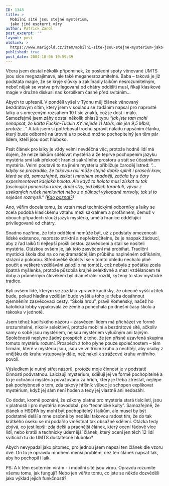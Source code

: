```yaml
---
ID: 1348
title: >
  Mobilní sítě jsou stejné mystérium,
  jako jiné esoterní víry
author: Patrick Zandl
post_excerpt: ""
layout: post
oldlink: >
  https://www.marigold.cz/item/mobilni-site-jsou-stejne-mysterium-jako-jine-esoterni-viry
published: true
post_date: 2004-10-06 10:59:39
---
```

<p>
Včera jsem dostal několik připomínek, že poslední spoty věnované UMTS jsou sice megazajímavé, ale také meganesrozumitelné. Baba – taková je již podstata magie, že se kryje slůvky a zaklínadly laikům nesrozumitelným, neboť nějak se vrstva privilegovaná od chátry odděliti musí, říkají klasikové magie v družné diskusi nad korbílkem časně před svítáním… </p>

<p>
Abych to upřesnil. V pondělí vyšel v Týdnu můj článek věnovaný bezdrátovým sítím, který jsem v souladu se zadáním napsal pro naprosté laiky a s omezeným rozsahem 10 tisíc znaků, což je dost i málo. Samozřejmě jsem záhy dostal několik ohlasů typu <i>&#8220;jak jste tam mohl nenapsat, že karta Fuckin-Tuckin XY nejede 11 Mb/s, ale jen 9,5 Mb/s, protože…&#8221;</i> A tak jsem si potřeboval trochu spravit náladu napsáním článku, který bude odborně na úrovni a to pokud možno pochopitelný jen těm pár lidem, kteří jsou dost hluboko. </p>

<p>
Psát článek pro laiky je vždy velmi nevděčná věc, protože hodně lidí má dojem, že nelze laikům sdělovat mystéria a že teprve pochopením jazyku mystéria smí laik překročit hranici sakrálního prostoru a stát se účastníkem mystéria. Velmi poutavě to na jiném mystériu přibližuje čaroděj Istred: <i>“…kdyby se prozradilo, že takovou roli může stejně dobře splnit i prasečí krev, která se dá, samozřejmě, získat i mnohem snadněji, začala by s čáry experimentovat kdejaká holota. Ale když ta holota musí získat tu tak fascinující panenskou krev, dračí slzy, jed bílých tarantulí, vývar z usekaných ruček nemluvňat nebo z o půlnoci vykopané mrtvoly, tak si to nejeden rozmyslí.” (<a href="http://www.sapkowski.cz/stripek_ledu.asp">Kdo poznal?</a>)</i></p>

<p>
Ano, věřím docela tomu, že vztah mezi technickými odborníky a laiky se zcela podobá klasickému vztahu mezi sakrálnem a profánnem, čemuž v obouch případech slouží jazyk mystéria, umělá hranice oddělující privilegované od chátry. </p>

<p>
Snadno nazříme, že toto oddělení nemůže být, už z podstaty omezenosti lidské existence, naprosto striktní a nepřekročitelné, že je naopak žádoucí, aby z řad laiků ti nejlepší prošli cestou zasvědcení a stali se nositeli mystéria. Otázkou ovšem je, jak toto zasvěcení má probíhat. Tradiční mystická škola dbá na co nejdramatičtějším průběhu naplněném odříkáním, strázní a pokorou. Středověké školství se v tomto ohledu nechalo plně poučit a veškeré vzdělávání založilo na tomtéž, což nebyla z počátku zcela špatná myšlenka, protože působila krajně selektivně a mezi vzdělancem té doby a průměrným člověkem byl diametrální rozdíl, kýžený to stav mystické tradice. </p>

<p>
Byli ovšem lidé, kterým se zazdálo vpravdě kacířsky, že obecně vyšší užitek bude, pokud hladina vzdělání bude vyšší a toho je třeba dosáhnout zjemněním zasvěcovací cesty. &#8220;Škola hrou&#8221;, pravil Komenský, načež ho katolická lobby vypakovala ze země a ponechala po dnešní časy školu a rákosku v jednotě. </p>

<p>
Jsem téhož kacířského názoru – zasvěcení lidem má přicházet ve formě srozumitelné, nikoliv selektivní, protože mobilní a bezdrátové sítě, ačkoliv samy o sobě jsou mystériem, nejsou mystériem výlučným ani tajným. Společnosti neplyne žádný prospěch z toho, že jen přísně uzavřená skupina tomuto mystériu rozumí. Prospěch z toho plyne pouze společnostem – těm firmám, které v mystériu jsou, jsou ve vnitřním kruhu a nechtějí, aby osoby z vnějšku do kruhu vstupovaly dále, než nakolik strážcové kruhu vnitřního povolí. </p>

<p>
Výsledkem je nutný střet názorů, protože moje činnost je v podstatě činností podvratnou. Laicizuji mystérium, sděluji jej ve formě pochopitelné a to je ochránci mystéria považováno za hřích, který je třeba ztrestat, nejlépe pak pochybností o tom, zda takový hříšník vůbec je schopen explikovat mystérium, když jej sám není hoden a tedy jej vlastně ani nedosáhl. </p>

<p>

Co dodat, kromě poznání, že zákony platná pro mystéria stará tisíciletí, jsou v platnosti i pro mystéria novodobá, pro &#8220;technické kulty&#8221;. Samozřejmě, že článek o HSDPA by mohl být pochopitelný i laikům, ale musel by být podstatně delší a mne osobně by nedělal takovou radost tím, že do tak krátkého úseku se mi podařilo vměstnat tak obsažné sdělení. Otázka tedy zbývá, co jest lepší: zda delší a pracnější článek, který ocení řádově více lidí, nebo kratší a technicky údernější článek, který ocení jen těch 12 lidí svítících tu do UMTS dostatečně hluboko?</p>

<p>
Abych nevypadal jako pitomec, pro jednou jsem napsal ten článek dle vzoru dvě. On to je opravdu mnohem menší problém, než ten článek napsat tak, aby ho pochopil i laik. </p>

<p>
PS: A k těm esoterním vírám - i mobilní sítě jsou vírou. Opravdu rozumíte všemu tomu, jak fungují? Nebo jen věříte tomu, co jste se někde dozvěděli jako výklad jejich funkčnosti?
</p>
